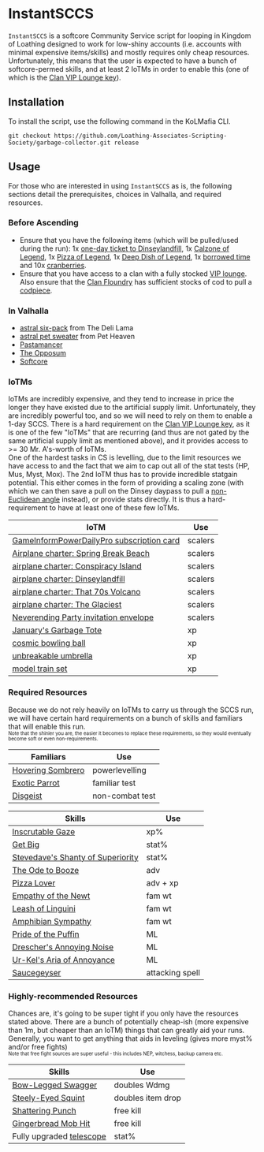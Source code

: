 # InstantSCCS

`InstantSCCS` is a softcore Community Service script for looping in Kingdom of Loathing designed to work for low-shiny accounts (i.e. accounts with minimal expensive items/skills) and mostly requires only cheap resources. Unfortunately, this means that the user is expected to have a bunch of softcore-permed skills, and at least 2 IoTMs in order to enable this (one of which is the [Clan VIP Lounge key](https://kol.coldfront.net/thekolwiki/index.php/Clan_VIP_Lounge_key)).

## Installation

To install the script, use the following command in the KoLMafia CLI.

```text
git checkout https://github.com/Loathing-Associates-Scripting-Society/garbage-collector.git release
```

## Usage

For those who are interested in using `InstantSCCS` as is, the following sections detail the prerequisites, choices in Valhalla, and required resources.

### Before Ascending

- Ensure that you have the following items (which will be pulled/used during the run): 1x [one-day ticket to Dinseylandfill](https://kol.coldfront.net/thekolwiki/index.php/One-day_ticket_to_Dinseylandfill), 1x [Calzone of Legend](https://kol.coldfront.net/thekolwiki/index.php/Calzone_of_Legend), 1x [Pizza of Legend](https://kol.coldfront.net/thekolwiki/index.php/Pizza_of_Legend), 1x [Deep Dish of Legend](https://kol.coldfront.net/thekolwiki/index.php/Deep_Dish_of_Legend), 1x [borrowed time](https://kol.coldfront.net/thekolwiki/index.php/Borrowed_time) and 10x [cranberries](https://kol.coldfront.net/thekolwiki/index.php/Cranberries).
- Ensure that you have access to a clan with a fully stocked [VIP lounge](https://kol.coldfront.net/thekolwiki/index.php/VIP_Lounge). Also ensure that the [Clan Floundry](<https://kol.coldfront.net/thekolwiki/index.php/Clan_Floundry_(VIP_Lounge)>) has sufficient stocks of cod to pull a [codpiece](https://kol.coldfront.net/thekolwiki/index.php/Codpiece).

### In Valhalla

- [astral six-pack](https://kol.coldfront.net/thekolwiki/index.php/Astral_six-pack) from The Deli Lama
- [astral pet sweater](https://kol.coldfront.net/thekolwiki/index.php/Astral_pet_sweater) from Pet Heaven
- [Pastamancer](https://kol.coldfront.net/thekolwiki/index.php/Pastamancer)
- [The Opposum](https://kol.coldfront.net/thekolwiki/index.php/The_Opossum)
- [Softcore](https://kol.coldfront.net/thekolwiki/index.php/Ascension#Normal_Difficulty)

### IoTMs

IoTMs are incredibly expensive, and they tend to increase in price the longer they have existed due to the artificial supply limit. Unfortunately, they are incredibly powerful too, and so we will need to rely on them to enable a 1-day SCCS. There is a hard requirement on the [Clan VIP Lounge key](https://kol.coldfront.net/thekolwiki/index.php/Clan_VIP_Lounge_key), as it is one of the few "IoTMs" that are recurring (and thus are not gated by the same artificial supply limit as mentioned above), and it provides access to >= 30 Mr. A's-worth of IoTMs. <br />
One of the hardest tasks in CS is levelling, due to the limit resources we have access to and the fact that we aim to cap out all of the stat tests (HP, Mus, Myst, Mox). The 2nd IoTM thus has to provide incredible statgain potential. This either comes in the form of providing a scaling zone (with which we can then save a pull on the Dinsey daypass to pull a [non-Euclidean angle](https://kol.coldfront.net/thekolwiki/index.php/Non-Euclidean_angle) instead), or provide stats directly. It is thus a hard-requirement to have at least one of these few IoTMs.

| IoTM                                                                                                                                  | Use     |
| ------------------------------------------------------------------------------------------------------------------------------------- | ------- |
| [GameInformPowerDailyPro subscription card](https://kol.coldfront.net/thekolwiki/index.php/GameInformPowerDailyPro_subscription_card) | scalers |
| [Airplane charter: Spring Break Beach](https://kol.coldfront.net/thekolwiki/index.php/Airplane_charter:_Spring_Break_Beach)           | scalers |
| [airplane charter: Conspiracy Island](https://kol.coldfront.net/thekolwiki/index.php/Airplane_charter:_Conspiracy_Island)             | scalers |
| [airplane charter: Dinseylandfill](https://kol.coldfront.net/thekolwiki/index.php/Airplane_charter:_Dinseylandfill)                   | scalers |
| [airplane charter: That 70s Volcano](https://kol.coldfront.net/thekolwiki/index.php/Airplane_charter:_That_70s_Volcano)               | scalers |
| [airplane charter: The Glaciest](https://kol.coldfront.net/thekolwiki/index.php/Airplane_charter:_The_Glaciest)                       | scalers |
| [Neverending Party invitation envelope](https://kol.coldfront.net/thekolwiki/index.php/Neverending_Party_invitation_envelope)         | scalers |
| [January's Garbage Tote](https://kol.coldfront.net/thekolwiki/index.php/January%27s_Garbage_Tote)                                     | xp      |
| [cosmic bowling ball](https://kol.coldfront.net/thekolwiki/index.php/Cosmic_bowling_ball)                                             | xp      |
| [unbreakable umbrella](https://kol.coldfront.net/thekolwiki/index.php/Unbreakable_umbrella)                                           | xp      |
| [model train set](https://kol.coldfront.net/thekolwiki/index.php/Model_train_set)                                                     | xp      |

### Required Resources

Because we do not rely heavily on IoTMs to carry us through the SCCS run, we will have certain hard requirements on a bunch of skills and familiars that will enable this run. <br />
<sub><sup>Note that the shinier you are, the easier it becomes to replace these requirements, so they would eventually become soft or even non-requirements.</sup></sub> <br />

| Familiars                                                                             | Use             |
| ------------------------------------------------------------------------------------- | --------------- |
| [Hovering Sombrero](https://kol.coldfront.net/thekolwiki/index.php/Hovering_Sombrero) | powerlevelling  |
| [Exotic Parrot](https://kol.coldfront.net/thekolwiki/index.php/Exotic_Parrot)         | familiar test   |
| [Disgeist](<https://kol.coldfront.net/thekolwiki/index.php/Disgeist_(familiar)>)      | non-combat test |

| Skills                                                                                                                            | Use             |
| --------------------------------------------------------------------------------------------------------------------------------- | --------------- |
| [Inscrutable Gaze](<https://kol.coldfront.net/thekolwiki/index.php/Inscrutable_Gaze_(skill)>)                                     | xp%             |
| [Get Big](https://kol.coldfront.net/thekolwiki/index.php/Get_Big)                                                                 | stat%           |
| [Stevedave's Shanty of Superiority](<https://kol.coldfront.net/thekolwiki/index.php/Stevedave%27s_Shanty_of_Superiority_(skill)>) | stat%           |
| [The Ode to Booze](https://kol.coldfront.net/thekolwiki/index.php/The_Ode_to_Booze)                                               | adv             |
| [Pizza Lover](https://kol.coldfront.net/thekolwiki/index.php/Pizza_Lover)                                                         | adv + xp        |
| [Empathy of the Newt](https://kol.coldfront.net/thekolwiki/index.php/Empathy_of_the_Newt)                                         | fam wt          |
| [Leash of Linguini](<https://kol.coldfront.net/thekolwiki/index.php/Leash_of_Linguini_(skill)>)                                   | fam wt          |
| [Amphibian Sympathy](https://kol.coldfront.net/thekolwiki/index.php/Amphibian_Sympathy)                                           | fam wt          |
| [Pride of the Puffin](<https://kol.coldfront.net/thekolwiki/index.php/Pride_of_the_Puffin_(skill)>)                               | ML              |
| [Drescher's Annoying Noise](<https://kol.coldfront.net/thekolwiki/index.php/Drescher%27s_Annoying_Noise_(skill)>)                 | ML              |
| [Ur-Kel's Aria of Annoyance](<https://kol.coldfront.net/thekolwiki/index.php/Ur-Kel%27s_Aria_of_Annoyance_(skill)>)               | ML              |
| [Saucegeyser](https://kol.coldfront.net/thekolwiki/index.php/Saucegeyser)                                                         | attacking spell |

### Highly-recommended Resources

Chances are, it's going to be super tight if you only have the resources stated above. There are a bunch of potentially cheap-ish (more expensive than 1m, but cheaper than an IoTM) things that can greatly aid your runs. Generally, you want to get anything that aids in leveling (gives more myst% and/or free fights) <br />
<sub><sup>Note that free fight sources are super useful - this includes NEP, witchess, backup camera etc.</sup></sub> <br />

| Skills                                                                                            | Use               |
| ------------------------------------------------------------------------------------------------- | ----------------- |
| [Bow-Legged Swagger](<https://kol.coldfront.net/thekolwiki/index.php/Bow-Legged_Swagger_(skill)>) | doubles Wdmg      |
| [Steely-Eyed Squint](<https://kol.coldfront.net/thekolwiki/index.php/Steely-Eyed_Squint_(skill)>) | doubles item drop |
| [Shattering Punch](https://kol.coldfront.net/thekolwiki/index.php/Shattering_Punch)               | free kill         |
| [Gingerbread Mob Hit](https://kol.coldfront.net/thekolwiki/index.php/Gingerbread_Mob_Hit)         | free kill         |
| Fully upgraded [telescope](https://kol.coldfront.net/thekolwiki/index.php/A_Telescope)            | stat%             |
